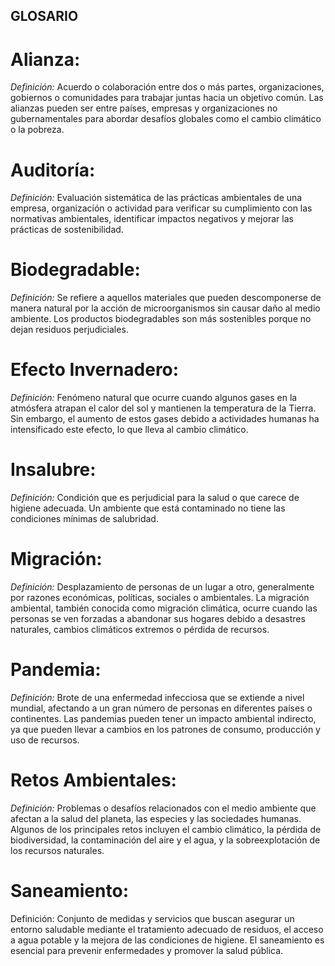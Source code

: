 ## GLOSARIO


# Alianza:

*Definición:* Acuerdo o colaboración entre dos o más partes, organizaciones, gobiernos o comunidades para trabajar juntas hacia un objetivo común.  Las alianzas pueden ser entre países, empresas y organizaciones no gubernamentales para abordar desafíos  globales como el cambio climático o la pobreza.

# Auditoría:

 *Definición:* Evaluación sistemática de las prácticas ambientales de una empresa, organización o actividad para verificar su cumplimiento con las normativas ambientales, 
 identificar impactos negativos y mejorar las prácticas de sostenibilidad.


# Biodegradable:

 *Definición:* Se refiere a aquellos materiales que pueden descomponerse de manera natural por la acción de microorganismos sin causar daño al medio ambiente. 
 Los productos biodegradables son más sostenibles porque no dejan residuos perjudiciales.
   


# Efecto Invernadero:

  *Definición:* Fenómeno natural que ocurre cuando algunos gases en la atmósfera atrapan el calor del sol y mantienen la temperatura de la Tierra. 
  Sin embargo, el aumento de estos gases debido a actividades humanas ha intensificado este efecto, lo que lleva al cambio climático.
   


# Insalubre:

  *Definición:* Condición que es perjudicial para la salud o que carece de higiene adecuada.
  Un ambiente que está contaminado no tiene las condiciones mínimas de salubridad.
    


# Migración:

  *Definición:* Desplazamiento de personas de un lugar a otro, generalmente por razones económicas, políticas, sociales o ambientales. 
  La migración ambiental, también conocida como migración climática, ocurre cuando las personas se ven forzadas a abandonar sus hogares debido a desastres naturales, 
  cambios climáticos extremos o pérdida de recursos.
   


# Pandemia:

  *Definición:* Brote de una enfermedad infecciosa que se extiende a nivel mundial, afectando a un gran número de personas en diferentes países o continentes. 
  Las pandemias pueden tener un impacto ambiental indirecto, ya que pueden llevar a cambios en los patrones de consumo, producción y uso de recursos.
   



# Retos Ambientales:

  *Definición:* Problemas o desafíos relacionados con el medio ambiente que afectan a la salud del planeta, las especies y las sociedades humanas.
  Algunos de los principales retos incluyen el cambio climático, la pérdida de biodiversidad, la contaminación del aire y el agua, y la sobreexplotación de los recursos naturales.
    



# Saneamiento:

  Definición: Conjunto de medidas y servicios que buscan asegurar un entorno saludable mediante el tratamiento adecuado de residuos, el acceso a agua potable y la mejora de las condiciones de higiene. 
  El saneamiento es esencial para prevenir enfermedades y promover la salud pública.
  

